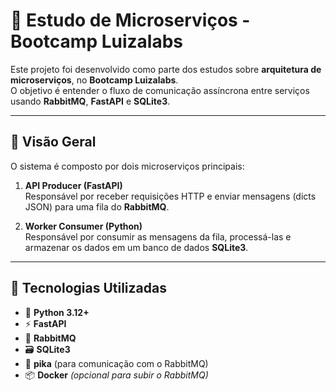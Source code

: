 # 🧩 Estudo de Microserviços - Bootcamp Luizalabs

Este projeto foi desenvolvido como parte dos estudos sobre **arquitetura de microserviços**, no **Bootcamp Luizalabs**.  
O objetivo é entender o fluxo de comunicação assíncrona entre serviços usando **RabbitMQ**, **FastAPI** e **SQLite3**.

---

## 🚀 Visão Geral

O sistema é composto por dois microserviços principais:

1. **API Producer (FastAPI)**  
   Responsável por receber requisições HTTP e enviar mensagens (dicts JSON) para uma fila do **RabbitMQ**.

2. **Worker Consumer (Python)**  
   Responsável por consumir as mensagens da fila, processá-las e armazenar os dados em um banco de dados **SQLite3**.

---

## 🧠 Tecnologias Utilizadas

- 🐍 **Python 3.12+**
- ⚡ **FastAPI**
- 🐇 **RabbitMQ**
- 🗃️ **SQLite3**
- 🔄 **pika** (para comunicação com o RabbitMQ)
- 📦 **Docker** *(opcional para subir o RabbitMQ)*
